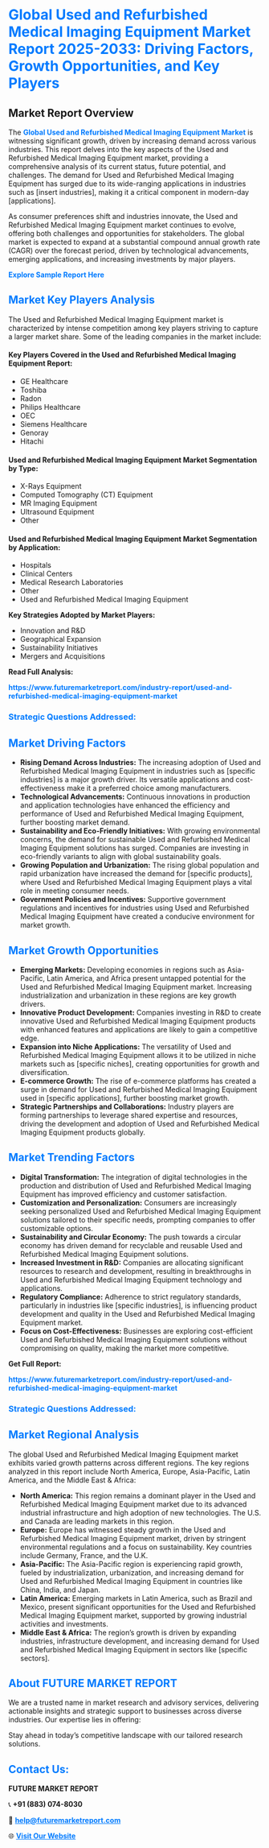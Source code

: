<h1 style="color: #007BFF;">Global Used and Refurbished Medical Imaging Equipment Market Report 2025-2033: Driving Factors, Growth Opportunities, and Key Players</h1>

<section id="overview">
<h2>Market Report Overview</h2>
<p>The <a href="https://www.futuremarketreport.com/industry-report/used-and-refurbished-medical-imaging-equipment-market" style="color: #007BFF; text-decoration: none;"><strong>Global Used and Refurbished Medical Imaging Equipment Market</strong></a> is witnessing significant growth, driven by increasing demand across various industries. This report delves into the key aspects of the Used and Refurbished Medical Imaging Equipment market, providing a comprehensive analysis of its current status, future potential, and challenges. The demand for Used and Refurbished Medical Imaging Equipment has surged due to its wide-ranging applications in industries such as [insert industries], making it a critical component in modern-day [applications].</p>
<p>As consumer preferences shift and industries innovate, the Used and Refurbished Medical Imaging Equipment market continues to evolve, offering both challenges and opportunities for stakeholders. The global market is expected to expand at a substantial compound annual growth rate (CAGR) over the forecast period, driven by technological advancements, emerging applications, and increasing investments by major players.</p>
</section>

<section id="overview">
<p><a href="https://www.futuremarketreport.com/request-sample/reportId=125039" style="color: #007BFF; text-decoration: none;"><strong>Explore Sample Report Here</strong></a></p>
</section>

<section id="key-players">
<h2 style="color: #007BFF;">Market Key Players Analysis</h2>
<p>The Used and Refurbished Medical Imaging Equipment market is characterized by intense competition among key players striving to capture a larger market share. Some of the leading companies in the market include:</p>
<h4>Key Players Covered in the Used and Refurbished Medical Imaging Equipment Report:</h4>
<ul><li>GE Healthcare</li><li>Toshiba</li><li>Radon</li><li>Philips Healthcare</li><li>OEC</li><li>Siemens Healthcare</li><li>Genoray</li><li>Hitachi</li></ul>
<h4>Used and Refurbished Medical Imaging Equipment Market Segmentation by Type:</h4>
<ul><li>X-Rays Equipment</li><li>Computed Tomography (CT) Equipment</li><li>MR Imaging Equipment</li><li>Ultrasound Equipment</li><li>Other</li></ul>

<h4>Used and Refurbished Medical Imaging Equipment Market Segmentation by Application:</h4>
<ul><li>Hospitals</li><li>Clinical Centers</li><li>Medical Research Laboratories</li><li>Other</li><li>Used and Refurbished Medical Imaging Equipment</li></ul>
<p><strong>Key Strategies Adopted by Market Players:</strong></p>
<ul>
<li>Innovation and R&D</li>
<li>Geographical Expansion</li>
<li>Sustainability Initiatives</li>
<li>Mergers and Acquisitions</li>
</ul>
</section>

<section>
<p><strong>Read Full Analysis: </strong></p><a href="https://www.futuremarketreport.com/industry-report/used-and-refurbished-medical-imaging-equipment-market" style="color: #007BFF; text-decoration: none;"><strong>https://www.futuremarketreport.com/industry-report/used-and-refurbished-medical-imaging-equipment-market</strong></a>
<h3 style="color: #007BFF;">Strategic Questions Addressed:</h3>
</section>

<section id="driving-factors">
<h2 style="color: #007BFF;">Market Driving Factors</h2>
<ul>
<li><strong>Rising Demand Across Industries:</strong> The increasing adoption of Used and Refurbished Medical Imaging Equipment in industries such as [specific industries] is a major growth driver. Its versatile applications and cost-effectiveness make it a preferred choice among manufacturers.</li>
<li><strong>Technological Advancements:</strong> Continuous innovations in production and application technologies have enhanced the efficiency and performance of Used and Refurbished Medical Imaging Equipment, further boosting market demand.</li>
<li><strong>Sustainability and Eco-Friendly Initiatives:</strong> With growing environmental concerns, the demand for sustainable Used and Refurbished Medical Imaging Equipment solutions has surged. Companies are investing in eco-friendly variants to align with global sustainability goals.</li>
<li><strong>Growing Population and Urbanization:</strong> The rising global population and rapid urbanization have increased the demand for [specific products], where Used and Refurbished Medical Imaging Equipment plays a vital role in meeting consumer needs.</li>
<li><strong>Government Policies and Incentives:</strong> Supportive government regulations and incentives for industries using Used and Refurbished Medical Imaging Equipment have created a conducive environment for market growth.</li>
</ul>
</section>

<section id="growth-opportunities">
<h2 style="color: #007BFF;">Market Growth Opportunities</h2>
<ul>
<li><strong>Emerging Markets:</strong> Developing economies in regions such as Asia-Pacific, Latin America, and Africa present untapped potential for the Used and Refurbished Medical Imaging Equipment market. Increasing industrialization and urbanization in these regions are key growth drivers.</li>
<li><strong>Innovative Product Development:</strong> Companies investing in R&D to create innovative Used and Refurbished Medical Imaging Equipment products with enhanced features and applications are likely to gain a competitive edge.</li>
<li><strong>Expansion into Niche Applications:</strong> The versatility of Used and Refurbished Medical Imaging Equipment allows it to be utilized in niche markets such as [specific niches], creating opportunities for growth and diversification.</li>
<li><strong>E-commerce Growth:</strong> The rise of e-commerce platforms has created a surge in demand for Used and Refurbished Medical Imaging Equipment used in [specific applications], further boosting market growth.</li>
<li><strong>Strategic Partnerships and Collaborations:</strong> Industry players are forming partnerships to leverage shared expertise and resources, driving the development and adoption of Used and Refurbished Medical Imaging Equipment products globally.</li>
</ul>
</section>

<section id="trending-factors">
<h2 style="color: #007BFF;">Market Trending Factors</h2>
<ul>
<li><strong>Digital Transformation:</strong> The integration of digital technologies in the production and distribution of Used and Refurbished Medical Imaging Equipment has improved efficiency and customer satisfaction.</li>
<li><strong>Customization and Personalization:</strong> Consumers are increasingly seeking personalized Used and Refurbished Medical Imaging Equipment solutions tailored to their specific needs, prompting companies to offer customizable options.</li>
<li><strong>Sustainability and Circular Economy:</strong> The push towards a circular economy has driven demand for recyclable and reusable Used and Refurbished Medical Imaging Equipment solutions.</li>
<li><strong>Increased Investment in R&D:</strong> Companies are allocating significant resources to research and development, resulting in breakthroughs in Used and Refurbished Medical Imaging Equipment technology and applications.</li>
<li><strong>Regulatory Compliance:</strong> Adherence to strict regulatory standards, particularly in industries like [specific industries], is influencing product development and quality in the Used and Refurbished Medical Imaging Equipment market.</li>
<li><strong>Focus on Cost-Effectiveness:</strong> Businesses are exploring cost-efficient Used and Refurbished Medical Imaging Equipment solutions without compromising on quality, making the market more competitive.</li>
</ul>
</section>

<section>
<p><strong>Get Full Report: </strong></p><a href="https://www.futuremarketreport.com/industry-report/used-and-refurbished-medical-imaging-equipment-market" style="color: #007BFF; text-decoration: none;"><strong>https://www.futuremarketreport.com/industry-report/used-and-refurbished-medical-imaging-equipment-market</strong></a>
<h3 style="color: #007BFF;">Strategic Questions Addressed:</h3>
</section>


<section id="regional-analysis">
<h2 style="color: #007BFF;">Market Regional Analysis</h2>
<p>The global Used and Refurbished Medical Imaging Equipment market exhibits varied growth patterns across different regions. The key regions analyzed in this report include North America, Europe, Asia-Pacific, Latin America, and the Middle East & Africa:</p>
<ul>
<li><strong>North America:</strong> This region remains a dominant player in the Used and Refurbished Medical Imaging Equipment market due to its advanced industrial infrastructure and high adoption of new technologies. The U.S. and Canada are leading markets in this region.</li>
<li><strong>Europe:</strong> Europe has witnessed steady growth in the Used and Refurbished Medical Imaging Equipment market, driven by stringent environmental regulations and a focus on sustainability. Key countries include Germany, France, and the U.K.</li>
<li><strong>Asia-Pacific:</strong> The Asia-Pacific region is experiencing rapid growth, fueled by industrialization, urbanization, and increasing demand for Used and Refurbished Medical Imaging Equipment in countries like China, India, and Japan.</li>
<li><strong>Latin America:</strong> Emerging markets in Latin America, such as Brazil and Mexico, present significant opportunities for the Used and Refurbished Medical Imaging Equipment market, supported by growing industrial activities and investments.</li>
<li><strong>Middle East & Africa:</strong> The region’s growth is driven by expanding industries, infrastructure development, and increasing demand for Used and Refurbished Medical Imaging Equipment in sectors like [specific sectors].</li>
</ul>
</section>

<footer>
<h2 style="color: #007BFF;">About FUTURE MARKET REPORT</h2>
<p>We are a trusted name in market research and advisory services, delivering actionable insights and strategic support to businesses across diverse industries. Our expertise lies in offering:</p>

<p>Stay ahead in today’s competitive landscape with our tailored research solutions.</p>

<h2 style="color: #007BFF;">Contact Us:</h2>
<p><strong>FUTURE MARKET REPORT</strong></p>
<p>📞 <strong>+91 (883) 074-8030</strong></p>
<p>📧 <strong><a href="mailto:help@futuremarketreport.com" style="color: #007BFF;">help@futuremarketreport.com</a></strong></p>
<p>🌐 <strong><a href="https://www.futuremarketreport.com/" style="color: #007BFF;">Visit Our Website</a></strong></p>
</footer>